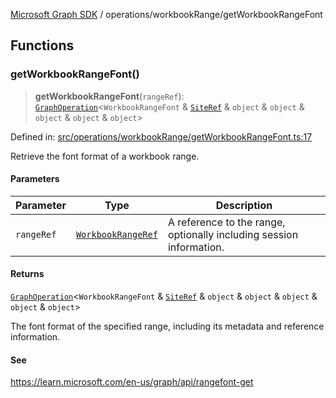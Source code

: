 [Microsoft Graph SDK](../../modules.md) / operations/workbookRange/getWorkbookRangeFont

## Functions

### getWorkbookRangeFont()

> **getWorkbookRangeFont**(`rangeRef`): [`GraphOperation`](../../models/GraphOperation.md#graphoperation)\<`WorkbookRangeFont` & [`SiteRef`](../../models/SiteRef.md#siteref) & `object` & `object` & `object` & `object` & `object`\>

Defined in: [src/operations/workbookRange/getWorkbookRangeFont.ts:17](https://github.com/Future-Secure-AI/microsoft-graph/blob/6f587d043e8277194e9b2feca914ab2cba9d258d/src/operations/workbookRange/getWorkbookRangeFont.ts#L17)

Retrieve the font format of a workbook range.

#### Parameters

| Parameter | Type | Description |
| ------ | ------ | ------ |
| `rangeRef` | [`WorkbookRangeRef`](../../models/WorkbookRangeRef.md#workbookrangeref) | A reference to the range, optionally including session information. |

#### Returns

[`GraphOperation`](../../models/GraphOperation.md#graphoperation)\<`WorkbookRangeFont` & [`SiteRef`](../../models/SiteRef.md#siteref) & `object` & `object` & `object` & `object` & `object`\>

The font format of the specified range, including its metadata and reference information.

#### See

https://learn.microsoft.com/en-us/graph/api/rangefont-get
